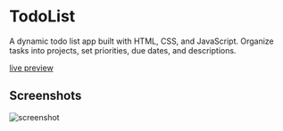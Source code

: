 # TodoList

A dynamic todo list app built with HTML, CSS, and JavaScript.
Organize tasks into projects, set priorities, due dates, and descriptions.

[live preview](https://madany01.github.io/todo-list/)

## Screenshots

![screenshot](./screenshots/screenshot1.png)

